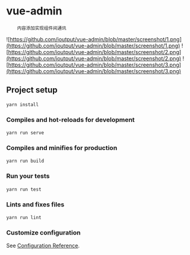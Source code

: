 # vue-admin
```
    内容添加实现组件间通讯
```

![https://github.com/ioutput/vue-admin/blob/master/screenshot/1.png](https://github.com/ioutput/vue-admin/blob/master/screenshot/1.png)
![https://github.com/ioutput/vue-admin/blob/master/screenshot/2.png](https://github.com/ioutput/vue-admin/blob/master/screenshot/2.png)
![https://github.com/ioutput/vue-admin/blob/master/screenshot/3.png](https://github.com/ioutput/vue-admin/blob/master/screenshot/3.png)
## Project setup
```
yarn install
```

### Compiles and hot-reloads for development
```
yarn run serve
```

### Compiles and minifies for production
```
yarn run build
```

### Run your tests
```
yarn run test
```

### Lints and fixes files
```
yarn run lint
```

### Customize configuration
See [Configuration Reference](https://cli.vuejs.org/config/).
